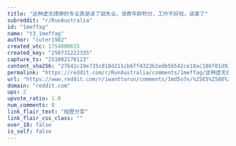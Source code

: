 ```yaml
---
title: "这种虚无缥缈的专业真是读了就失业，浪费年龄积分，工作不好找，读废了"
subreddit: "r/RunAustralia"
id: "1meffag"
name: "t3_1meffag"
author: "cuter1982"
created_utc: 1754000615
created_key: "250731222335"
capture_ts: "251002170123"
content_sha256: "27b42c19e735c818d211cb6ff4323b2edb5b542ce18ac186f01d935b67515a6b"
permalink: "https://reddit.com/r/RunAustralia/comments/1meffag/这种虚无缥缈的专业真是读了就失业浪费年龄积分工作不好找读废了/"
url: "https://www.reddit.com/r/iwanttorun/comments/1md5o7x/%25E5%2588%259D%25E4%25B8%25AD%25E7%259B%25B4%25E5%258D%2587%25E6%259C%25AC%25E5%25B0%258F%25E5%25AD%25A9%25E5%2593%25A5%25E7%258A%25B6%25E6%2580%2581%25E6%259B%25B4%25E6%2596%25B0/n64hwsa/"
domain: "reddit.com"
ups: 2
upvote_ratio: 1.0
num_comments: 0
link_flair_text: "經歷分享"
link_flair_css_class: ""
over_18: false
is_self: false
---
```



